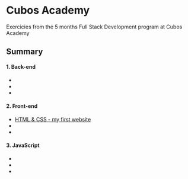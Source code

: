 # Cubos Academy  
Exercicies from the 5 months Full Stack Development program at Cubos Academy

## Summary

#### 1. Back-end
  +
  +
  +
  
#### 2. Front-end

  + [HTML & CSS - my first website](lhttps://github.com/sarahdialmeida/cubos_academy/blob/master/aula_04_fe)
  +
  +

#### 3. JavaScript
  +
  +
  +

